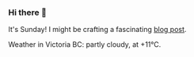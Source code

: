 ### Hi there :wave:

It's Sunday! I might be crafting a fascinating [blog post](https://benjaminwuethrich.dev).

Weather in Victoria BC: partly cloudy, at +11°C.
